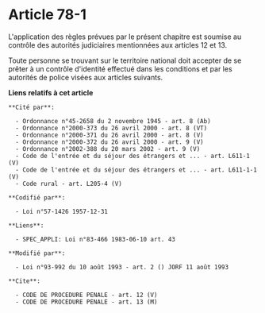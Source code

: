 # Article 78-1

L'application des règles prévues par le présent chapitre est soumise au contrôle des autorités judiciaires mentionnées aux
articles 12 et 13.

Toute personne se trouvant sur le territoire national doit accepter de se prêter à un contrôle d'identité effectué dans les
conditions et par les autorités de police visées aux articles suivants.

**Liens relatifs à cet article**

	**Cité par**:

	  - Ordonnance n°45-2658 du 2 novembre 1945 - art. 8 (Ab)
	  - Ordonnance n°2000-373 du 26 avril 2000 - art. 8 (VT)
	  - Ordonnance n°2000-371 du 26 avril 2000 - art. 8 (V)
	  - Ordonnance n°2000-372 du 26 avril 2000 - art. 9 (V)
	  - Ordonnance n°2002-388 du 20 mars 2002 - art. 9 (V)
	  - Code de l'entrée et du séjour des étrangers et ... - art. L611-1 (V)
	  - Code de l'entrée et du séjour des étrangers et ... - art. L611-1-1 (V)
	  - Code rural - art. L205-4 (V)

	**Codifié par**:

	  - Loi n°57-1426 1957-12-31

	**Liens**:

	  - SPEC_APPLI: Loi n°83-466 1983-06-10 art. 43

	**Modifié par**:

	  - Loi n°93-992 du 10 août 1993 - art. 2 () JORF 11 août 1993

	**Cite**:

	  - CODE DE PROCEDURE PENALE - art. 12 (V)
	  - CODE DE PROCEDURE PENALE - art. 13 (M)

